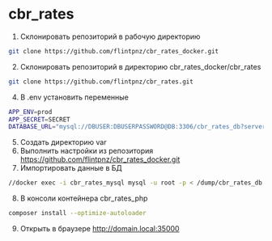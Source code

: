 # cbr_rates

1. Склонировать репозиторий в рабочую директорию
```bash
git clone https://github.com/flintpnz/cbr_rates_docker.git
```
2. Склонировать репозиторий в директорию cbr_rates_docker/cbr_rates
```bash
git clone https://github.com/flintpnz/cbr_rates.git
```
4. В .env установить переменные
```bash
APP_ENV=prod
APP_SECRET=SECRET
DATABASE_URL="mysql://DBUSER:DBUSERPASSWORD@DB:3306/cbr_rates_db?serverVersion=5.7"
```
5. Создать директорию var
6. Выполнить настройки из репозитория
https://github.com/flintpnz/cbr_rates_docker.git
7. Импортировать данные в БД
```bash
//docker exec -i cbr_rates_mysql mysql -u root -p < /dump/cbr_rates_db.sql
```
8. В консоли контейнера cbr_rates_php
```bash
composer install --optimize-autoloader
```
9. Открыть в браузере http://domain.local:35000